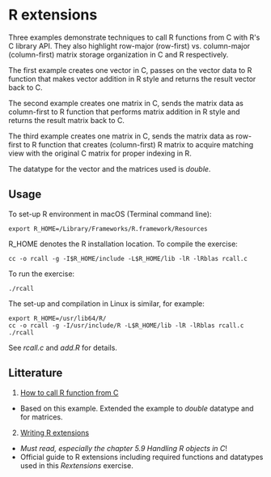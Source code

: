 # R extensions
Three examples demonstrate techniques to call R functions from C with R's C library API. 
They also highlight row-major (row-first) vs. column-major (column-first) matrix storage organization
in C and R respectively.

The first example creates one vector in C, passes on the vector data to R function that
makes vector addition in R style and returns the result vector back to C.

The second example creates one matrix in C, sends the matrix data as column-first to R function
that performs matrix addition in R style and returns the result matrix back to C. 

The third example creates one matrix in C, sends the matrix data as row-first to R function
that creates (column-first) R matrix to acquire matching view with the original C matrix
for proper indexing in R.

The datatype for the vector and the matrices used is *double*. 

## Usage

To set-up R environment in macOS (Terminal command line):

	export R_HOME=/Library/Frameworks/R.framework/Resources
	
R_HOME denotes the R installation location. To compile the exercise:

	cc -o rcall -g -I$R_HOME/include -L$R_HOME/lib -lR -lRblas rcall.c
	
To run the exercise:
	
	./rcall

The set-up and compilation in Linux is similar, for example:

	export R_HOME=/usr/lib64/R/
 	cc -o rcall -g -I/usr/include/R -L$R_HOME/lib -lR -lRblas rcall.c
	./rcall

See *rcall.c* and *add.R* for details.
## Litterature

1. [How to call R function from C]( https://pabercrombie.com/wordpress/2014/05/how-to-call-an-r-function-from-c/)
  - Based on this example. Extended the example to *double* datatype and for matrices.
  
2. [Writing R extensions](https://cran.r-project.org/doc/manuals/R-exts.html)
  - *Must read, especially the chapter 5.9 Handling R objects in C*!
  - Official guide to R extensions including required functions and  datatypes used in this *Rextensions* exercise.
